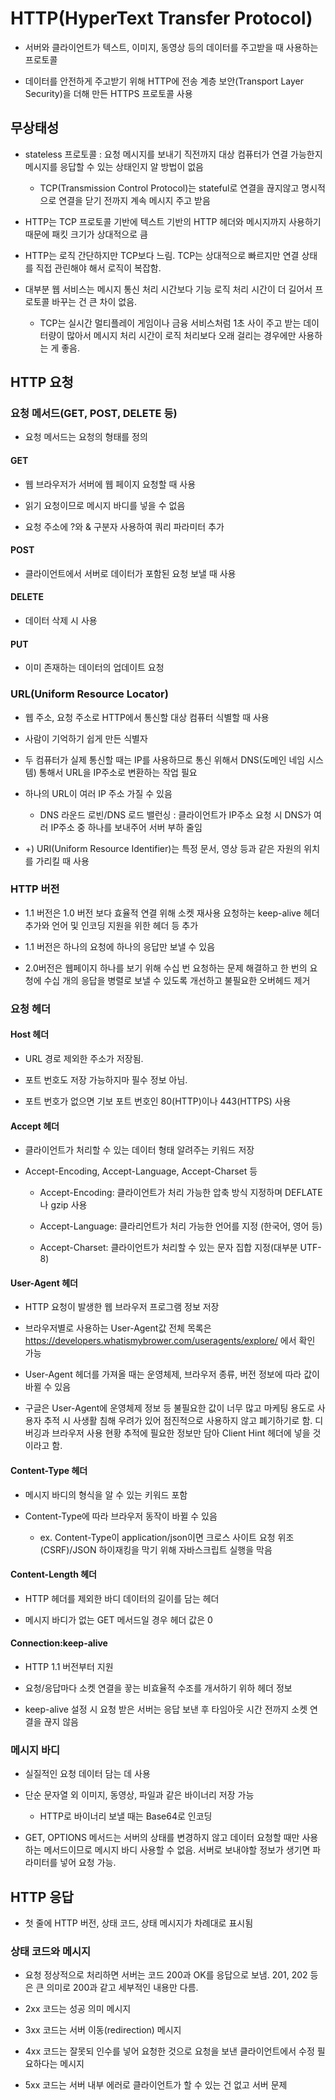 # HTTP(HyperText Transfer Protocol)

- 서버와 클라이언트가 텍스트, 이미지, 동영상 등의 데이터를 주고받을 때 사용하는 프로토콜

- 데이터를 안전하게 주고받기 위해 HTTP에 전송 계층 보안(Transport Layer Security)을 더해 만든 HTTPS 프로토콜 사용

## 무상태성

- stateless 프로토콜 : 요청 메시지를 보내기 직전까지 대상 컴퓨터가 연결 가능한지 메시지를 응답할 수 있는 상태인지 알 방법이 없음

  - TCP(Transmission Control Protocol)는 stateful로 연결을 끊지않고 명시적으로 연결을 닫기 전까지 계속 메시지 주고 받음

- HTTP는 TCP 프로토콜 기반에 텍스트 기반의 HTTP 헤더와 메시지까지 사용하기 때문에 패킷 크기가 상대적으로 큼

- HTTP는 로직 간단하지만 TCP보다 느림. TCP는 상대적으로 빠르지만 연결 상태를 직접 관린해야 해서 로직이 복잡함.

- 대부분 웹 서비스는 메시지 통신 처리 시간보다 기능 로직 처리 시간이 더 길어서 프로토콜 바꾸는 건 큰 차이 없음.

  - TCP는 실시간 멀티플레이 게임이나 금융 서비스처럼 1초 사이 주고 받는 데이터량이 많아서 메시지 처리 시간이 로직 처리보다 오래 걸리는 경우에만 사용하는 게 좋음.

## HTTP 요청

### 요청 메서드(GET, POST, DELETE 등)

- 요청 메서드는 요청의 형태를 정의

#### **GET**

- 웹 브라우저가 서버에 웹 페이지 요청할 때 사용

- 읽기 요청이므로 메시지 바디를 넣을 수 없음

- 요청 주소에 ?와 & 구분자 사용하여 쿼리 파라미터 추가

#### **POST**

- 클라이언트에서 서버로 데이터가 포함된 요청 보낼 때 사용

#### **DELETE**

- 데이터 삭제 시 사용

#### **PUT**

- 이미 존재하는 데이터의 업데이트 요청

### URL(Uniform Resource Locator)

- 웹 주소, 요청 주소로 HTTP에서 통신할 대상 컴퓨터 식별할 때 사용

- 사람이 기억하기 쉽게 만든 식별자

- 두 컴퓨터가 실제 통신할 때는 IP를 사용하므로 통신 위해서 DNS(도메인 네임 시스템) 통해서 URL을 IP주소로 변환하는 작업 필요

- 하나의 URL이 여러 IP 주소 가질 수 있음

  - DNS 라운드 로빈/DNS 로드 밸런싱 : 클라이언트가 IP주소 요청 시 DNS가 여러 IP주소 중 하나를 보내주어 서버 부하 줄임

- +) URI(Uniform Resource Identifier)는 특정 문서, 영상 등과 같은 자원의 위치를 가리킬 때 사용

### HTTP 버전

- 1.1 버전은 1.0 버전 보다 효율적 연결 위해 소켓 재사용 요청하는 keep-alive 헤더 추가와 언어 및 인코딩 지원을 위한 헤더 등 추가

- 1.1 버전은 하나의 요청에 하나의 응답만 보낼 수 있음

- 2.0버전은 웹페이지 하나를 보기 위해 수십 번 요청하는 문제 해결하고 한 번의 요청에 수십 개의 응답을 병렬로 보낼 수 있도록 개선하고 불필요한 오버헤드 제거

### 요청 헤더

#### **Host 헤더**

- URL 경로 제외한 주소가 저장됨.

- 포트 번호도 저장 가능하지마 필수 정보 아님.

- 포트 번호가 없으면 기보 포트 번호인 80(HTTP)이나 443(HTTPS) 사용

#### **Accept 헤더**

- 클라이언트가 처리할 수 있는 데이터 형태 알려주는 키워드 저장

- Accept-Encoding, Accept-Language, Accept-Charset 등

  - Accept-Encoding: 클라이언트가 처리 가능한 압축 방식 지정하며 DEFLATE나 gzip 사용

  - Accept-Language: 클라리언트가 처리 가능한 언어를 지정 (한국어, 영어 등)

  - Accept-Charset: 클라이언트가 처리할 수 있는 문자 집합 지정(대부분 UTF-8)

#### **User-Agent 헤더**

- HTTP 요청이 발생한 웹 브라우저 프로그램 정보 저장

- 브라우저별로 사용하는 User-Agent값 전체 목록은 https://developers.whatismybrower.com/useragents/explore/ 에서 확인 가능

- User-Agent 헤더를 가져올 때는 운영체제, 브라우저 종류, 버전 정보에 따라 값이 바뀔 수 있음

- 구글은 User-Agent에 운영체제 정보 등 불필요한 값이 너무 많고 마케팅 용도로 사용자 추적 시 사생활 침해 우려가 있어 점진적으로 사용하지 않고 폐기하기로 함. 디버깅과 브라우저 사용 현황 추적에 필요한 정보만 담아 Client Hint 헤더에 넣을 것이라고 함.

#### **Content-Type 헤더**

- 메시지 바디의 형식을 알 수 있는 키워드 포함

- Content-Type에 따라 브라우저 동작이 바뀔 수 있음

  - ex. Content-Type이 application/json이면 크로스 사이트 요청 위조(CSRF)/JSON 하이재킹을 막기 위해 자바스크립트 실행을 막음

#### **Content-Length 헤더**

- HTTP 헤더를 제외한 바디 데이터의 길이를 담는 헤더

- 메시지 바디가 없는 GET 메서드일 경우 헤더 값은 0

#### **Connection:keep-alive**

- HTTP 1.1 버전부터 지원

- 요청/응답마다 소켓 연결을 끟는 비효율적 수조를 개서하기 위하 헤더 정보

- keep-alive 설정 시 요청 받은 서버는 응답 보낸 후 타임아웃 시간 전까지 소켓 연결을 끊지 않음

### 메시지 바디

- 실질적인 요청 데이터 담는 데 사용

- 단순 문자열 외 이미지, 동영상, 파일과 같은 바이너리 저장 가능

  - HTTP로 바이너리 보낼 때는 Base64로 인코딩

- GET, OPTIONS 메서드는 서버의 상태를 변경하지 않고 데이터 요청할 때만 사용하는 메서드이므로 메시지 바디 사용할 수 없음. 서버로 보내야할 정보가 생기면 파라미터를 넣어 요청 가능.

## HTTP 응답

- 첫 줄에 HTTP 버전, 상태 코드, 상태 메시지가 차례대로 표시됨

### 상태 코드와 메시지

- 요청 정상적으로 처리하면 서버는 코드 200과 OK를 응답으로 보냄. 201, 202 등은 큰 의미로 200과 같고 세부적인 내용만 다름.

- 2xx 코드는 성공 의미 메시지

- 3xx 코드는 서버 이동(redirection) 메시지

- 4xx 코드는 잘못되 인수를 넣어 요청한 것으로 요청을 보낸 클라이언트에서 수정 필요하다는 메시지

- 5xx 코드는 서버 내부 에러로 클라이언트가 할 수 있는 건 없고 서버 문제

